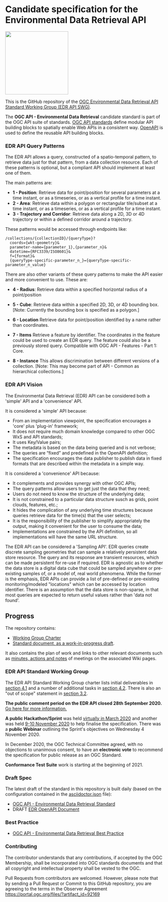 # Candidate specification for the Environmental Data Retrieval API

[<img src="http://www.opengeospatial.org/pub/www/files/OGC_Logo_2D_Blue_x_0_0.png" width="200"/>](https://www.opengeospatial.org)

This is the GitHub repository of the [OGC Environmental Data Retrieval API Standard Working Group (EDR API SWG)](https://www.opengeospatial.org/projects/groups/edr-apiswg).

The **OGC API - Environmental Data Retrieval** candidate standard is part of the OGC API suite of standards. [OGC API standards](https://ogcapi.ogc.org) define modular API building blocks to spatially enable Web APIs in a consistent way. [OpenAPI](http://openapis.org) is used to define the reusable API building blocks.

### EDR API Query Patterns
The EDR API allows a query, constructed of a spatio-temporal pattern, to retrieve data just for that pattern, from a data collection resource. Each of these patterns is optional, but a compliant API should implement at least one of them. 

The main patterns are:
- **1 - Position**: Retrieve data for point/position for several parameters at a time instant, or as a timeseries, or as a vertical profile for a time instant.
- **2 - Area**:  Retrieve data within a polygon or rectangular tile/subset at a time instant, or as a timeseries, or as a vertical profile for a time instant.
- **3 - Trajectory and Corridor**: Retrieve data along a 2D, 3D or 4D trajectory or within a defined corridor around a trajectory.

These patterns would be accessed through endpoints like:

```
/collections/{collectionID}/{queryType}?
  coords={wkt-geometry}&
  parameter-name={parameter_1},{parameter_n}&
  datetime={RFC3339/ISO8601}&
  f={format}&
  {queryType-specific-parameter_n_}={queryType-specific-parameter_n_value}
```
There are also other variants of these query patterns to make the API easier and more convenient to use. These are:

- **4 - Radius**: Retrieve data within a specified horizontal radius of a point/position 

- **5 - Cube**: Retrieve data within a specified 2D, 3D, or 4D bounding box. [Note: Currently the bounding box is specified as a polygon.]

- **6 - Location** Retrieve data for point/position identified by a name rather than coordinates.

- **7 - Items** Retrieve a feature by identifier. The coordinates in the feature could be used to create an EDR query. The feature could also be a previously stored query. Compatible with OGC API - Features - Part 1: Core.

- **8 - Instance** This allows discrimination between different versions of a collection. [Note: This may become part of API - Common as hierarchical collections.]

### EDR API Vision

The Environmental Data Retrieval (EDR) API can be considered both a 'simple' API and a 'convenience' API. 

It is considered a 'simple' API because:
* From an implementation viewpoint, the specification encourages a 'core' plus 'plug-in' framework;
* It does not require much domain knowledge compared to other OGC WxS and API standards;
* It uses Key/Value pairs;
* The metadata is based on the data being queried and is not verbose;
* The queries are “fixed” and predefined in the OpenAPI definition;
* The specification encourages the data publisher to publish data in fixed formats that are described within the metadata in a simple way.

It is considered a 'convenience' API because:
* It complements and provides synergy with other OGC APIs;
* The query patterns allow users to get just the data that they need;
* Users do not need to know the structure of the underlying data;
* It is not constrained to a particular data structure susch as grids, point clouds, features, etc.;
* It hides the complication of any underlying time structures because queries retrieve data for the time(s) that the user selects;
* It is the responsibility of the publisher to simplify appropriately the output, making it convenient for the user to consume the data;
* Implementations are constrained by the API definition, so all implementations will have the same URL structure.

The EDR API can be considered a 'Sampling API'. EDR queries create discrete sampling geometries that can sample a relatively persistent data store resource. The query and its response are transient resources, which can be made persistent for re-use if required. EDR is agnostic as to whether the data store is a digital data cube that could be sampled anywhere or pre-existing samples of, or a model of, real world phenomena. While the former is the emphasis, EDR APIs can provide a list of pre-defined or pre-existing monitoring/modeled "locations" which can be accessed by location identifier. There is an assumption that the data store is non-sparse, in that most queries are expected to return useful values rather than 'data not found'.

## Progress

The repository contains:
  
- [Working Group Charter](./EnvironmentalDataRetrievalAPI-SWG-Charter.adoc)
- [Standard document, as a work-in-progress draft](./standard_template/standard). 

It also contains the plan of work and links to other relevant documents such as [minutes, actions and notes](https://github.com/opengeospatial/ogcapi-environmental-data-retrieval/wiki#meetings) of meetings on the associated Wiki pages. 

### EDR API Standard Working Group
The EDR API Standard Working Group charter lists initial deliverables in [section 4.1](https://github.com/opengeospatial/ogcapi-environmental-data-retrieval/blob/master/EnvironmentalDataRetrievalAPI-SWG-Charter.adoc#41-initial-deliverables) and a number of additional tasks in [section 4.2](https://github.com/opengeospatial/ogcapi-environmental-data-retrieval/blob/master/EnvironmentalDataRetrievalAPI-SWG-Charter.adoc#41-initial-deliverables). There is also an "out of scope" statement in [section 3.2](https://github.com/opengeospatial/ogcapi-environmental-data-retrieval/blob/master/EnvironmentalDataRetrievalAPI-SWG-Charter.adoc#32-what-is-out-of-scope).

**The public comment period on the EDR API closed 28th September 2020.** [Go here for more information.](https://www.ogc.org/standards/requests/215)

**A public Hackathon/Sprint** was held [virtually in March 2020](https://github.com/opengeospatial/EDR-API-Sprint) and another was held [9-10 November 2020](https://github.com/opengeospatial/OGCAPI-EDR-Sprint2) to help finalise the specification. There was a **public Webinar** outlining the Sprint's objectives on Wednesday 4 November 2020.

In December 2020, the OGC Technical Committee agreed, with no objections to unanimous consent, to have an **electronic vote** to recommend the specification for public release as an OGC Standard. 

**Conformance Test Suite** work is starting at the beginning of 2021.

### Draft Spec

The latest draft of the standard in this repository is built daily (based on the configuration contained in the [asciidoctor.json](https://github.com/opengeospatial/ogcapi-environmental-data-retrieval/blob/master/asciidoctor.json) file):

* [OGC API - Environmental Data Retrieval Standard](http://docs.opengeospatial.org/DRAFTS/19-086.html)
* DRAFT [EDR OpenAPI Document](https://opengeospatial.github.io/ogcapi-environmental-data-retrieval/docs/edr_api.html)

### Best Practice

* [OGC API - Environmental Data Retrieval Best Practice](http://docs.opengeospatial.org/DRAFTS/20-065.html) 

### Contributing

The contributor understands that any contributions, if accepted by the OGC Membership, shall be incorporated into OGC standards documents and that all copyright and intellectual property shall be vested to the OGC.

Pull Requests from contributors are welcomed. However, please note that by sending a Pull Request or Commit to this GitHub repository, you are agreeing to the terms in the Observer Agreement https://portal.ogc.org/files/?artifact_id=92169
